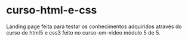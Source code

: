 # curso-html-e-css
 Landing page feita para testar os conhecimentos adquiridos através do curso de html5 e css3 feito no curso-em-video módulo 5 de 5.
